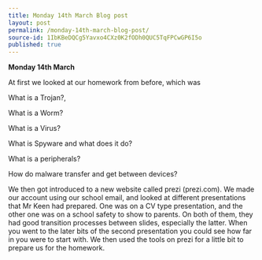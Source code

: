 ```yaml
---
title: Monday 14th March Blog post
layout: post
permalink: /monday-14th-march-blog-post/
source-id: 1IbKBeDQCg5Yavxo4CXz0K2fODh0QUC5TqFPCwGP6I5o
published: true
---
```

**Monday 14th March**

 At first we looked at our homework from before, which was 

What is a Trojan?, 

What is a Worm?

What is a Virus?

What is Spyware and what does it do?

What is a peripherals?

How do malware transfer and get between devices?

We then got introduced to a new website called prezi (prezi.com). We made our account using our school email, and looked at different presentations that Mr Keen had prepared. One was on a CV type presentation, and the other one was on a school safety to show to parents. On both of them, they had good transition processes between slides, especially the latter. When you went to the later bits of the second presentation you could see how far in you were to start with. We then used the tools on prezi for a little bit to prepare us for the homework.  

